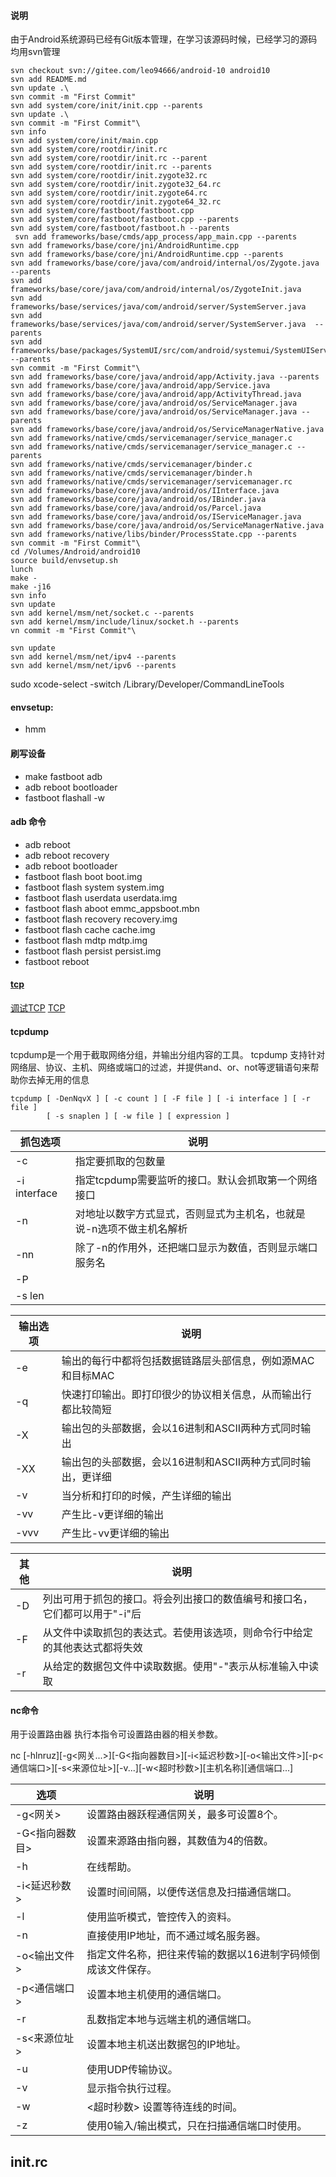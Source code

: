 
#### 说明

由于Android系统源码已经有Git版本管理，在学习该源码时候，已经学习的源码均用svn管理


```shell
svn checkout svn://gitee.com/leo94666/android-10 android10
svn add README.md
svn update .\
svn commit -m "First Commit"
svn add system/core/init/init.cpp --parents
svn update .\
svn commit -m "First Commit"\
svn info
svn add system/core/init/main.cpp
svn add system/core/rootdir/init.rc
svn add system/core/rootdir/init.rc --parent
svn add system/core/rootdir/init.rc --parents
svn add system/core/rootdir/init.zygote32.rc
svn add system/core/rootdir/init.zygote32_64.rc
svn add system/core/rootdir/init.zygote64.rc
svn add system/core/rootdir/init.zygote64_32.rc
svn add system/core/fastboot/fastboot.cpp
svn add system/core/fastboot/fastboot.cpp --parents
svn add system/core/fastboot/fastboot.h --parents
 svn add frameworks/base/cmds/app_process/app_main.cpp --parents
svn add frameworks/base/core/jni/AndroidRuntime.cpp
svn add frameworks/base/core/jni/AndroidRuntime.cpp --parents
svn add frameworks/base/core/java/com/android/internal/os/Zygote.java --parents
svn add frameworks/base/core/java/com/android/internal/os/ZygoteInit.java
svn add frameworks/base/services/java/com/android/server/SystemServer.java 
svn add frameworks/base/services/java/com/android/server/SystemServer.java  --parents
svn add frameworks/base/packages/SystemUI/src/com/android/systemui/SystemUIService.java --parents
svn commit -m "First Commit"\
svn add frameworks/base/core/java/android/app/Activity.java --parents
svn add frameworks/base/core/java/android/app/Service.java
svn add frameworks/base/core/java/android/app/ActivityThread.java
svn add frameworks/base/core/java/android/os/ServiceManager.java
svn add frameworks/base/core/java/android/os/ServiceManager.java --parents
svn add frameworks/base/core/java/android/os/ServiceManagerNative.java
svn add frameworks/native/cmds/servicemanager/service_manager.c
svn add frameworks/native/cmds/servicemanager/service_manager.c --parents
svn add frameworks/native/cmds/servicemanager/binder.c
svn add frameworks/native/cmds/servicemanager/binder.h
svn add frameworks/native/cmds/servicemanager/servicemanager.rc
svn add frameworks/base/core/java/android/os/IInterface.java
svn add frameworks/base/core/java/android/os/IBinder.java
svn add frameworks/base/core/java/android/os/Parcel.java
svn add frameworks/base/core/java/android/os/IServiceManager.java
svn add frameworks/base/core/java/android/os/ServiceManagerNative.java
svn add frameworks/native/libs/binder/ProcessState.cpp --parents
svn commit -m "First Commit"\
cd /Volumes/Android/android10
source build/envsetup.sh
lunch
make -
make -j16
svn info
svn update
svn add kernel/msm/net/socket.c --parents
svn add kernel/msm/include/linux/socket.h --parents
vn commit -m "First Commit"\

svn update
svn add kernel/msm/net/ipv4 --parents
svn add kernel/msm/net/ipv6 --parents

```


sudo xcode-select -switch /Library/Developer/CommandLineTools

#### envsetup:




- hmm


#### 刷写设备

- make fastboot adb
- adb reboot bootloader
- fastboot flashall -w


#### adb 命令
- adb reboot
- adb reboot recovery
- adb reboot bootloader
- fastboot flash boot boot.img
- fastboot flash system system.img
- fastboot flash userdata userdata.img
- fastboot flash aboot emmc_appsboot.mbn 
- fastboot flash recovery recovery.img 
- fastboot flash cache cache.img
- fastboot flash mdtp mdtp.img
- fastboot flash persist persist.img
- fastboot reboot





#### [tcp](https://www.cnblogs.com/RichardTAO/p/12097469.html)

[调试TCP](https://www.cnblogs.com/simoncook/p/9662060.html)
[TCP](http://c.biancheng.net/view/6376.html)


#### tcpdump

tcpdump是一个用于截取网络分组，并输出分组内容的工具。
tcpdump 支持针对网络层、协议、主机、网络或端口的过滤，并提供and、or、not等逻辑语句来帮助你去掉无用的信息

```
tcpdump [ -DenNqvX ] [ -c count ] [ -F file ] [ -i interface ] [ -r file ]
        [ -s snaplen ] [ -w file ] [ expression ]
```

|  抓包选项   | 说明  |
|  ----  | ----  |
| -c  | 指定要抓取的包数量 |
| -i interface  | 指定tcpdump需要监听的接口。默认会抓取第一个网络接口|
|-n|对地址以数字方式显式，否则显式为主机名，也就是说-n选项不做主机名解析|
|-nn|除了-n的作用外，还把端口显示为数值，否则显示端口服务名|
|-P||
|-s len||


|  输出选项   | 说明  |
|  ----  | ----  |
|-e|输出的每行中都将包括数据链路层头部信息，例如源MAC和目标MAC|
|-q|快速打印输出。即打印很少的协议相关信息，从而输出行都比较简短|
|-X|输出包的头部数据，会以16进制和ASCII两种方式同时输出|
|-XX|输出包的头部数据，会以16进制和ASCII两种方式同时输出，更详细|
|-v|当分析和打印的时候，产生详细的输出|
|-vv|产生比-v更详细的输出|
|-vvv|产生比-vv更详细的输出|


|  其他   | 说明  |
|  ----  | ----  |
|-D|列出可用于抓包的接口。将会列出接口的数值编号和接口名，它们都可以用于"-i"后|
|-F|从文件中读取抓包的表达式。若使用该选项，则命令行中给定的其他表达式都将失效|
|-r|从给定的数据包文件中读取数据。使用"-"表示从标准输入中读取|

#### nc命令

用于设置路由器
执行本指令可设置路由器的相关参数。


nc [-hlnruz][-g<网关...>][-G<指向器数目>][-i<延迟秒数>][-o<输出文件>][-p<通信端口>][-s<来源位址>][-v...][-w<超时秒数>][主机名称][通信端口...]

|  选项   | 说明  |
|  ----  | ----  |
|-g<网关> |设置路由器跃程通信网关，最多可设置8个。
|-G<指向器数目>| 设置来源路由指向器，其数值为4的倍数。
|-h |在线帮助。
|-i<延迟秒数>| 设置时间间隔，以便传送信息及扫描通信端口。
|-l |使用监听模式，管控传入的资料。
|-n |直接使用IP地址，而不通过域名服务器。
|-o<输出文件>| 指定文件名称，把往来传输的数据以16进制字码倾倒成该文件保存。
|-p<通信端口> |设置本地主机使用的通信端口。
|-r |乱数指定本地与远端主机的通信端口。
|-s<来源位址>| 设置本地主机送出数据包的IP地址。
|-u |使用UDP传输协议。
|-v |显示指令执行过程。
|-w |<超时秒数> 设置等待连线的时间。
|-z |使用0输入/输出模式，只在扫描通信端口时使用。


## init.rc

